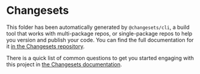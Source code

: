 # Changesets

This folder has been automatically generated by `@changesets/cli`, a build tool that works
with multi-package repos, or single-package repos to help you version and publish your code. You can
find the full documentation for it [in the Changesets repository](https://github.com/changesets/changesets).

There is a quick list of common questions to get you started engaging with this project in
[the Changesets documentation](https://github.com/changesets/changesets/blob/main/docs/common-questions.md).
